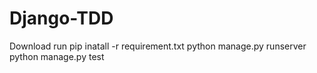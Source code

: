 # Django-TDD

Download
run pip inatall -r requirement.txt 
python manage.py runserver
python manage.py test

